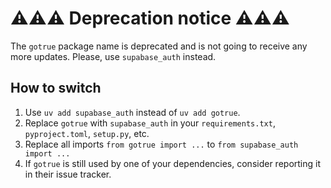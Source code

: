 # ⚠️⚠️⚠️ Deprecation notice ⚠️⚠️⚠️ 

The `gotrue` package name is deprecated and is not going to receive any more updates. Please, use `supabase_auth` instead.

## How to switch

1. Use `uv add supabase_auth` instead of `uv add gotrue`.
2. Replace `gotrue` with `supabase_auth` in your `requirements.txt`, `pyproject.toml`, `setup.py`, etc.
3. Replace all imports `from gotrue import ...` to `from supabase_auth import ...`
4. If `gotrue` is still used by one of your dependencies, consider reporting it in their issue tracker.
